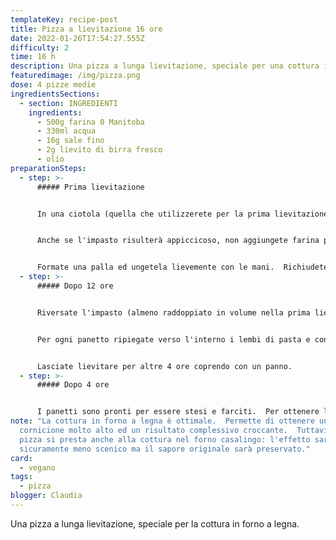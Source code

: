 ```yaml
---
templateKey: recipe-post
title: Pizza a lievitazione 16 ore
date: 2022-01-26T17:54:27.555Z
difficulty: 2
time: 16 h
description: Una pizza a lunga lievitazione, speciale per una cottura in forno a legna.
featuredimage: /img/pizza.png
dose: 4 pizze medie
ingredientsSections:
  - section: INGREDIENTI
    ingredients:
      - 500g farina 0 Manitoba
      - 330ml acqua
      - 16g sale fino
      - 2g lievito di birra fresco
      - olio
preparationSteps:
  - step: >-
      ##### Prima lievitazione


      In una ciotola (quella che utilizzerete per la prima lievitazione) sciogliete il sale nell'acqua.  Aggiungete un terzo della farina poco alla volta e mescolate fino ad ottenere una pastella liscia, senza grumi.  Aggiungete il lievito e mescolate.  Aggiungete il resto della farina poco alla volta fino ad ottenere un impasto molto idratato e quindi appiccicoso. Lavorate l'impasto all'interno della ciotola per 10 minuti.


      Anche se l'impasto risulterà appiccicoso, non aggiungete farina per non modificare l'idratazione dell'impasto.


      Formate una palla ed ungetela lievemente con le mani.  Richiudete l'impasto con della pellicola ben adesa ai bordi e lasciate lievitare per 12 ore, a temperatura ambiente.
  - step: >-
      ##### Dopo 12 ore


      Riversate l'impasto (almeno raddoppiato in volume nella prima lievitazione) su una spianatoia di legno leggermente infarinata.  Con una spatola taglia pasta formate 4 panetti. 


      Per ogni panetto ripiegate verso l'interno i lembi di pasta e conferite al vostro panetto una forma rotonda facendolo ruotare sul piano con l'aiuto delle vostre mani.


      Lasciate lievitare per altre 4 ore coprendo con un panno.
  - step: >-
      ##### Dopo 4 ore


      I panetti sono pronti per essere stesi e farciti.  Per ottenere l'effetto dal cornicione alto, stendete la pasta lasciandola rigonfia sul bordo.  Farcite e cuocete.
note: "La cottura in forno a legna è ottimale.  Permette di ottenere un
  cornicione molto alto ed un risultato complessivo croccante.  Tuttavia, questa
  pizza si presta anche alla cottura nel forno casalingo: l'effetto sarà
  sicuramente meno scenico ma il sapore originale sarà preservato."
card:
  - vegano
tags:
  - pizza
blogger: Claudia
---
```

Una pizza a lunga lievitazione, speciale per la cottura in forno a legna.